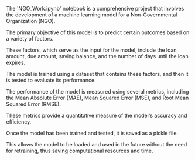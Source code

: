 The 'NGO_Work.ipynb' notebook is a comprehensive project that involves the development of a machine learning model for a Non-Governmental Organization (NGO). 

The primary objective of this model is to predict certain outcomes based on a variety of factors. 

These factors, which serve as the input for the model, include the loan amount, due amount, saving balance, and the number of days until the loan expires. 

The model is trained using a dataset that contains these factors, and then it is tested to evaluate its performance. 

The performance of the model is measured using several metrics, including the Mean Absolute Error (MAE), Mean Squared Error (MSE), and Root Mean Squared Error (RMSE). 

These metrics provide a quantitative measure of the model's accuracy and efficiency. 

Once the model has been trained and tested, it is saved as a pickle file. 

This allows the model to be loaded and used in the future without the need for retraining, thus saving computational resources and time.